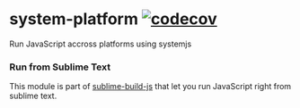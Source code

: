# system-platform [![codecov](https://codecov.io/gh/dmail/system-run/branch/master/graph/badge.svg?token=0aUNAZxv2B)](https://codecov.io/gh/dmail/system-run)

Run JavaScript accross platforms using systemjs

### Run from Sublime Text

This module is part of [sublime-build-js](https://github.com/dmail/sublime-build-js) that let you run JavaScript right from sublime text.
